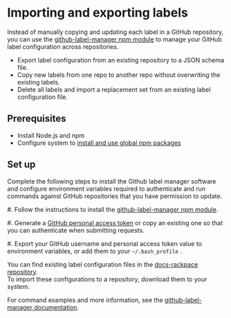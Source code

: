 # Importing and exporting labels

Instead of manually copying and updating each label in a GitHub repository, you can 
use the [github-label-manager npm module](https://www.npmjs.com/package/github-label-manager) 
to manage your GitHub label configuration across repositories.

- Export label configuration from an existing repository to a JSON schema file.
- Copy new labels from one repo to another repo without overwriting the existing labels. 
- Delete all labels and import a replacement set from an existing label configuration file. 

## Prerequisites

- Install Node.js and npm 
- Configure system to [install and use global npm packages](http://www.sitepoint.com/beginners-guide-node-package-manager/)


## Set up
Complete the following steps to install the Github label manager software and configure environment variables required to authenticate and run commands against GitHub repositories that you have permission to update.

#. Follow the instructions to install the 
   [github-label-manager npm module](https://www.npmjs.com/package/github-label-manager).

#. Generate a [GitHub personal access token](https://github.com/settings/tokens) or copy 
   an existing one so that you can authenticate when submitting requests. 

#. Export your GitHub username and personal access token value to environment variables, or 
   add them to your ``~/.bash_profile`` .  

You can find existing label configuration files in the 
[docs-rackpace repository](https://github.com/rackerlabs/docs-rackspace/tree/master/tools/GitHub-infra-templates).  
To import these configurations to a repository, download them to your system.  


For command examples and more information, see the [github-label-manager documentation](https://www.npmjs.com/package/github-label-manager). 




